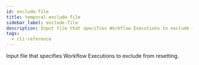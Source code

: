 ```yaml
---
id: exclude-file
title: temporal exclude-file
sidebar_label: exclude-file
description: Input file that specifies Workflow Executions to exclude from resetting.
tags:
  - cli-reference
---
```


Input file that specifies Workflow Executions to exclude from resetting.
